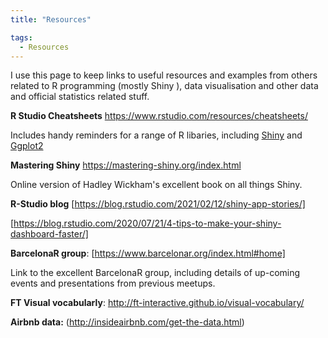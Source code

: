 ```yaml
---
title: "Resources"

tags:
  - Resources
---
```


I use this page to keep links to useful resources and examples from others related to R programming (mostly Shiny ), data visualisation and other data and official statistics related stuff.

**R Studio Cheatsheets** 
<https://www.rstudio.com/resources/cheatsheets/>

Includes handy reminders for a range of R libaries, including [Shiny](https://shiny.rstudio.com/images/shiny-cheatsheet.pdf) and [Ggplot2](https://www.rstudio.com/wp-content/uploads/2015/03/ggplot2-cheatsheet.pdf)

**Mastering Shiny** 
https://mastering-shiny.org/index.html

Online version of Hadley Wickham's excellent book on all things Shiny.

**R-Studio blog** 
[https://blog.rstudio.com/2021/02/12/shiny-app-stories/]

[https://blog.rstudio.com/2020/07/21/4-tips-to-make-your-shiny-dashboard-faster/]

**BarcelonaR group**: 
[https://www.barcelonar.org/index.html#home]

Link to the excellent BarcelonaR group, including details of up-coming events and presentations from previous meetups. 

**FT Visual vocabularly**: 
http://ft-interactive.github.io/visual-vocabulary/


**Airbnb data:** (http://insideairbnb.com/get-the-data.html)



